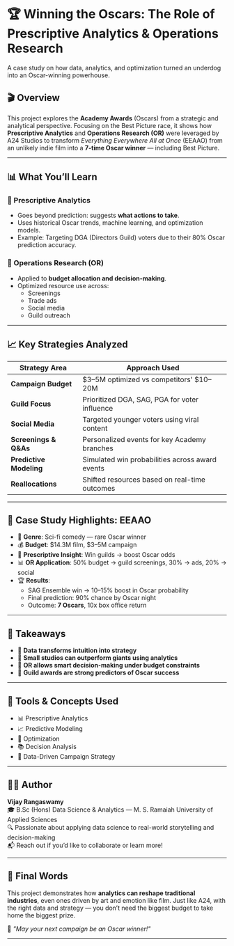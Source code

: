 # 🏆 Winning the Oscars: The Role of Prescriptive Analytics & Operations Research

A case study on how data, analytics, and optimization turned an underdog into an Oscar-winning powerhouse.

## 🎬 Overview

This project explores the **Academy Awards** (Oscars) from a strategic and analytical perspective. Focusing on the Best Picture race, it shows how **Prescriptive Analytics** and **Operations Research (OR)** were leveraged by A24 Studios to transform *Everything Everywhere All at Once* (EEAAO) from an unlikely indie film into a **7-time Oscar winner** — including Best Picture.

---

## 📊 What You’ll Learn

### 🧠 Prescriptive Analytics
- Goes beyond prediction: suggests **what actions to take**.
- Uses historical Oscar trends, machine learning, and optimization models.
- Example: Targeting DGA (Directors Guild) voters due to their 80% Oscar prediction accuracy.

### 🧮 Operations Research (OR)
- Applied to **budget allocation and decision-making**.
- Optimized resource use across:
  - Screenings
  - Trade ads
  - Social media
  - Guild outreach

---

## 📈 Key Strategies Analyzed

| Strategy Area          | Approach Used |
|------------------------|----------------|
| **Campaign Budget**     | $3–5M optimized vs competitors' $10–20M |
| **Guild Focus**         | Prioritized DGA, SAG, PGA for voter influence |
| **Social Media**        | Targeted younger voters using viral content |
| **Screenings & Q&As**   | Personalized events for key Academy branches |
| **Predictive Modeling** | Simulated win probabilities across award events |
| **Reallocations**       | Shifted resources based on real-time outcomes |

---

## 🧪 Case Study Highlights: EEAAO

- 🎥 **Genre**: Sci-fi comedy — rare Oscar winner
- 💰 **Budget**: $14.3M film, $3–5M campaign
- 🔮 **Prescriptive Insight**: Win guilds → boost Oscar odds
- 📊 **OR Application**: 50% budget → guild screenings, 30% → ads, 20% → social
- 🏆 **Results**:
  - SAG Ensemble win → 10–15% boost in Oscar probability
  - Final prediction: 90% chance by Oscar night
  - Outcome: **7 Oscars**, 10x box office return

---

## 🎯 Takeaways

- 📍 **Data transforms intuition into strategy**
- 📍 **Small studios can outperform giants using analytics**
- 📍 **OR allows smart decision-making under budget constraints**
- 📍 **Guild awards are strong predictors of Oscar success**

---

## 🧾 Tools & Concepts Used

- 📊 Prescriptive Analytics
- 📈 Predictive Modeling
- 🧮 Optimization
- 📚 Decision Analysis
- 📑 Data-Driven Campaign Strategy

---

## 👨‍💻 Author

**Vijay Rangaswamy**  
🎓 B.Sc (Hons) Data Science & Analytics — M. S. Ramaiah University of Applied Sciences  
🔍 Passionate about applying data science to real-world storytelling and decision-making  
📬 Reach out if you’d like to collaborate or learn more!

---

## 🏁 Final Words

This project demonstrates how **analytics can reshape traditional industries**, even ones driven by art and emotion like film. Just like A24, with the right data and strategy — you don’t need the biggest budget to take home the biggest prize.

📌 *"May your next campaign be an Oscar winner!"*

---
